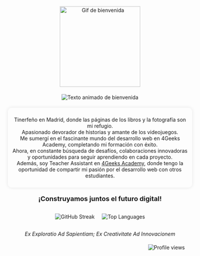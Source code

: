 <div align="center" style="margin-top: 20px;">
  <img src="https://media4.giphy.com/media/dbtDDSvWErdf2/giphy.gif" width="220" alt="Gif de bienvenida" />
</div>

<div align="center" style="margin: 20px 0;">
  <img src="https://readme-typing-svg.herokuapp.com?font=Open+Sans&weight=200&size=17&duration=4000&pause=1000&color=000000&background=58E0FF00&center=true&multiline=true&random=false&width=435&lines=Hola%2C+soy+Eduardo;Bienvenid@+a+mi+mundo+de+c%C3%B3digo" alt="Texto animado de bienvenida" />
</div>

<div align="center" style="max-width: 600px; margin: 0 auto; padding: 10px; border-radius: 10px; box-shadow: 0 0 10px rgba(0,0,0,0.1);">
  <p>
    Tinerfeño en Madrid, donde las páginas de los libros y la fotografía son mi refugio. <br />
    Apasionado devorador de historias y amante de los videojuegos. <br />
    Me sumergí en el fascinante mundo del desarrollo web en 4Geeks Academy, completando mi formación con éxito. <br />
    Ahora, en constante búsqueda de desafíos, colaboraciones innovadoras y oportunidades para seguir aprendiendo en cada proyecto. <br />
    Además, soy Teacher Assistant en <a href="https://github.com/4GeeksAcademy">4Geeks Academy</a>, donde tengo la oportunidad de compartir mi pasión por el desarrollo web con otros estudiantes.
  </p>
</div>

<div align="center" style="margin: 20px 0; font-size: 18px; font-weight: bold;">
  ¡Construyamos juntos el futuro digital!
</div>

<div align="center" style="display: flex; justify-content: center; align-items: center; flex-wrap: wrap;">
  <img src="https://streak-stats.demolab.com?user=EduardoHernandezGuzman&theme=transparent&hide_border=true&locale=es&date_format=j%20M%5B%20Y%5D&card_width=400" alt="GitHub Streak" style="margin: 10px;" />
  <img src="https://github-readme-stats.vercel.app/api/top-langs/?username=EduardoHernandezGuzman&exclude_repo=github-readme-stats,anuraghazra.github.io" alt="Top Languages" style="margin: 10px;" />
</div>

<div align="center" style="font-style: italic; margin-top: 20px;">
  Ex Exploratio Ad Sapientiam; Ex Creativitate Ad Innovacionem
</div>

<div align="right" style="padding-right: 20px; margin-top: 20px;">
  <img src="https://komarev.com/ghpvc/?username=EduardoHernandezGuzman&label=Profile%20views&color=0e75b6&style=flat" alt="Profile views" />
</div>
